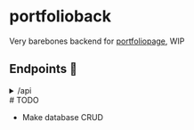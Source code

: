 # portfolioback
Very barebones backend for <a href="https://github.com/Lauri-Iivarinen/portfoliopage">portfoliopage</a>, WIP

## Endpoints 🦀

<Details>
    <Summary>
        /api
    </Summary>


<Details>
    <Summary>
        Favorite technologies 🧑‍💻
    </Summary>


  ```
  /api/stack
  ```
  Returns
    ```
    string[]
    ```
</Details>
<Details>
    <Summary>
        Project 🧑‍💻
    </Summary>

  ```
  /api/projects
  ```
  Returns
    ```
    Project[]
    ```
    
```
Project{
    project: string,
    school: boolean,
    group: boolean,
    description: string,
    technologies: string[],
    link: string,
    img: string[]
}
```
</Details>

<Details>
    <Summary>
        Career 🧑‍💻
    </Summary>

  ```
  /api/career
  ```
Returns
    ```
    Work[]
    ```
    
  ```
  Work {
      date: string
      workTitle: string
      smallDescription: string
      description: string
      location: string
      icon: string
      img: string[]
  }
  ```
</Details>
</Details>
# TODO

  - Make database CRUD

